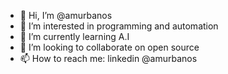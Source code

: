 - 👋 Hi, I’m @amurbanos
- 👀 I’m interested in programming and automation
- 🌱 I’m currently learning A.I
- 💞️ I’m looking to collaborate on open source 
- 📫 How to reach me: linkedin @amurbanos

<!---
amurbanos/amurbanos is a ✨ special ✨ repository because its `README.md` (this file) appears on your GitHub profile.
You can click the Preview link to take a look at your changes.
--->
